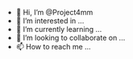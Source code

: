 - 👋 Hi, I’m @Project4mm
- 👀 I’m interested in ...
- 🌱 I’m currently learning ...
- 💞️ I’m looking to collaborate on ...
- 📫 How to reach me ...

<!---
Project4mm/Project4mm is a ✨ special ✨ repository because its `README.md` (this file) appears on your GitHub profile.
You can click the Preview link to take a look at your changes.
--->
